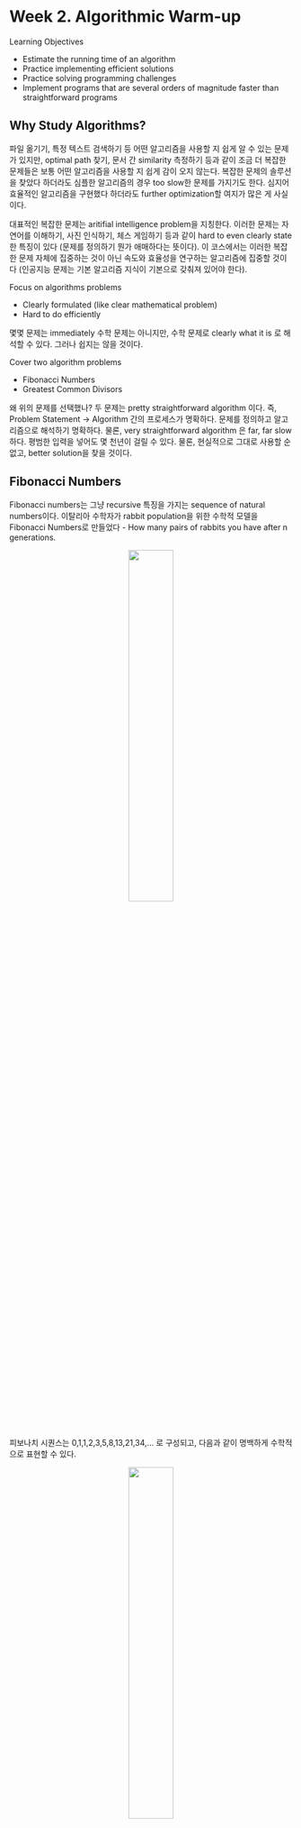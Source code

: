 # Week 2. Algorithmic Warm-up

Learning Objectives
* Estimate the running time of an algorithm
* Practice implementing efficient solutions
* Practice solving programming challenges
* Implement programs that are several orders of magnitude faster than straightforward programs

## Why Study Algorithms?

파일 옮기기, 특정 텍스트 검색하기 등 어떤 알고리즘을 사용할 지 쉽게 알 수 있는 문제가 있지만, optimal path 찾기, 문서 간 similarity 측정하기 등과 같이 조금 더 복잡한 문제들은 보통 어떤 알고리즘을 사용할 지 쉽게 감이 오지 않는다. 복잡한 문제의 솔루션을 찾았다 하더라도 심플한 알고리즘의 경우 too slow한 문제를 가지기도 한다. 심지어 효율적인 알고리즘을 구현했다 하더라도 further optimization할 여지가 많은 게 사실이다. 

대표적인 복잡한 문제는 aritifial intelligence problem을 지칭한다. 이러한 문제는 자연어를 이해하기, 사진 인식하기, 체스 게임하기 등과 같이  hard to even clearly state 한 특징이 있다 (문제를 정의하기 뭔가 애매하다는 뜻이다). 이 코스에서는 이러한 복잡한 문제 자체에 집중하는 것이 아닌 속도와 효율성을 연구하는 알고리즘에 집중할 것이다 (인공지능 문제는 기본 알고리즘 지식이 기본으로 갖춰져 있어야 한다).

Focus on algorithms problems
* Clearly formulated (like clear mathematical problem)
* Hard to do efficiently

몇몇 문제는 immediately 수학 문제는 아니지만, 수학 문제로 clearly what it is 로 해석할 수 있다. 그러나 쉽지는 않을 것이다.

Cover two algorithm problems
* Fibonacci Numbers
* Greatest Common Divisors

왜 위의 문제를 선택했나? 두 문제는 pretty straightforward algorithm 이다. 즉, Problem Statement -> Algorithm 간의 프로세스가 명확하다. 문제를 정의하고 알고리즘으로 해석하기 명확하다. 물론, very straightforward algorithm 은 far, far slow 하다. 평범한 입력을 넣어도 몇 천년이 걸릴 수 있다. 물론, 현실적으로 그대로 사용할 순 없고, better solution을 찾을 것이다.

## Fibonacci Numbers

Fibonacci numbers는 그냥 recursive 특징을 가지는 sequence of natural numbers이다. 이탈리아 수학자가 rabbit population을 위한 수학적 모델을 Fibonacci Numbers로 만들었다 - How many pairs of rabbits you have after n generations. 

<p align="center"><img src="https://github.com/gritmind/review/blob/master/media/class/datastrc_algthm_spec/algorithmic_toolbox/images/week_2_1.PNG" width="40%" height="40%"></p>

피보나치 시퀀스는 0,1,1,2,3,5,8,13,21,34,... 로 구성되고, 다음과 같이 명백하게 수학적으로 표현할 수 있다.

<p align="center"><img src="https://github.com/gritmind/review/blob/master/media/class/datastrc_algthm_spec/algorithmic_toolbox/images/week_2_2.PNG" width="40%" height="40%"></p>

n 이 증가할수록 기하급수적으로 값이 커진다. <br>
F_20 = 6765, F_50 = 12586269025, F_100 = 354224848179261915075, F_500 = 139423224561697880139724382870407283950070256587697307264108962948325571622863290691557658876222521294125

피보나치 숫자는 매우 rapid하게 grow하므로 알고리즘으로 해결해야 한다. 우리는 다음과 같은 입력과 출력을 가지는 컴퓨팅 문제를 해결하면 된다.

<p align="center"><img src="https://github.com/gritmind/review/blob/master/media/class/datastrc_algthm_spec/algorithmic_toolbox/images/week_2_3.PNG" width="40%" height="40%"></p>

### Naive Algorithm

가장 naive한 알고리즘은 recursive을 활용한 알고리즘이다.

```
FibRecurs(n)
if n <= 1:
   return n
else:
    return FibRecurs(n-1) + FibRecurs(n-2)
```

위의 simple 알고리즘은 정확하게 잘 동작할 것이다. 하지만, 우리는 efficient한 지도 체크해야 한다. 이 알고리즘이 얼마나 오래 걸릴까? Running time을 **T(n)** - number of lines of code executed by FibRecurs(n)  이라고 정의하고, 대략적으로 T(n)을 통해 얼마나 오래 걸릴지 가늠해볼 수 있다. 예를 들어, T(n)은 3 + T(n-1) + T(n-2) 이다. 다음과 같이 formula하게 정의할 수 있다. 오리지널 피보나치 formula와 비슷하다.

<p align="center"><img src="https://github.com/gritmind/review/blob/master/media/class/datastrc_algthm_spec/algorithmic_toolbox/images/week_2_4.PNG" width="40%" height="40%"></p>

보통 출력값인 F_n 보다 실제 계산해야되는 라인 수인 T(n) 이 크다. n=100 일 때, 1GHz의 컴퓨팅으로 T(100)(=엄청난 양의 코드 라인 수)을 계산하면 대략적으로 56,000 years가 소요된다.

왜 이 알고리즘이 slow한가? recursive call하는 big tree이기 때문이다.

<p align="center"><img src="https://github.com/gritmind/review/blob/master/media/class/datastrc_algthm_spec/algorithmic_toolbox/images/week_2_5.PNG" width="70%" height="70%"></p>

뻗어나가는 tree를 언뜻보면, 같은 node들이 보이는데, 이 node들을 다시 재계산할 필요가 있지 않나 생각이 든다. 이 점을 이용하면 more efficient한 알고리즘을 만들 수 있을 것 같다.

### Efficient Algorithm

efficient 알고리즘을 구현하기 위한 아이디어를 얻는 방법으로 by hand로 일일이 계산해보는 방법이 있다. 

```
0, 1, 1, 2, 3, 5, 8

0 + 1 = 1
1 + 1 = 2 
1 + 2 = 3
2 + 3 = 5
3 + 5 = 8
```

이전에 계산한 모든 결과값들을 written down했기 때문에, 여기서는 recursive하게 계산할 필요가 없어졌다. 이 점을 알고리즘에 적용해보자.

```
FibList(n)
create an array F[0...n]      # 이 array를 위에서 written down할 공책이라고 생각하면 된다.
F[0] = 0
F[1] = 1
for i from 2 to n:            # 그냥 1 ~ n 까지의 피보나치 숫자를 공책에 written down하는 것과 같다.
    F[i] = F[i-1] + F[i-2]
return F[n]                   # 해당(마지막) n 번째의 피보나치 숫자를 반환하면 된다.
```

이 알고리즘의 T(n)은 3 (at the beginning) + 1 (last return line) + 2(n-1)(for-loop) 으로 총 합 2n + 2 이다. 이제 T(100)은 202로 굉장히 적은 line 개수가 측정된다. 이 알고리즘의 핵심은 '저장 또는 기억'을 통한 똑같은 계산을 방지하는 것이 아닐까 한다.

피보나치 숫자가 주는 스토리는 the right algorithm makes all the difference 한다는 점이다. 똑같은 문제라 할 지라도 죽기 전까지 끝나지 않는 알고리즘과 눈깜빡하면 끝나는 알고리즘이 있다는 것을 알고 있어야 한다.

## Greatest Common Divisor

GCD(Greatest Common Divisor) 문제란 어떤 분수 a/b 를 simplest form으로 변환하는 문제이다. 일반적인 방법은 분자(numerator)와 분모(denominator)를 d로 일괄적으로 나누면 된다. 여기서 GCD 문제는 추가적인 조건을 충족해야 한다. 
   * d를 a와 b에 일괄적으로 나눈다 (딱 나눠 떨어져야 한다; 출력값이 integer)
   * 최대한 가장 큰 d를 찾는다

<p align="center"><img src="https://github.com/gritmind/review/blob/master/media/class/datastrc_algthm_spec/algorithmic_toolbox/images/week_2_6.PNG" width="70%" height="70%"></p>

GCD는 Number Theory에서 매우 중요한 컨셉을 가진다 - study of prime numbers, factorization, ...

<p align="center"><img src="https://github.com/gritmind/review/blob/master/media/class/datastrc_algthm_spec/algorithmic_toolbox/images/week_2_7.PNG" width="70%" height="70%"></p>

GCD가 Number Theory에서 매우 중요하기 때문에 GCD를 계산하는 것이 cryptography에서 중요한 문제이다 - secure online banking, ... 이처럼 중요하기 때문에 GCD를 알고리즘으로 풀려고 한다.

<p align="center"><img src="https://github.com/gritmind/review/blob/master/media/class/datastrc_algthm_spec/algorithmic_toolbox/images/week_2_8.PNG" width="70%" height="70%"></p>

gcd(10,4)와 같이 small number에 대해서는 쉽게 알고 있다. 하지만, 우리는 gcd(3918848, 1653264)와 같이 large number에 대해서 다루고자 한다.

### Naive Algorithm

그냥 순차적으로 처음부터 모두 계산해보는 naive한 방법이 있다.

```
Function NaiveGCD(a,b)
best = 0
for d from 1 to a+b:
   if d|a and d|b:
       best = d
return best
```

물론 느리다. 대략적인 runtime은 a + b이다. 특히, 20 digit number 이상되면 매우, 매우 느려진다.






